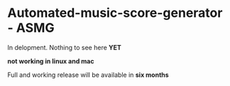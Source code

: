 # Automated-music-score-generator - ASMG
In delopment. Nothing to see here **YET**   

**not working in linux and mac**

Full and working release will be available in **six months**
